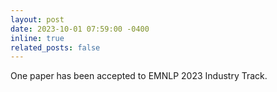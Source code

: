 ```yaml
---
layout: post
date: 2023-10-01 07:59:00 -0400
inline: true
related_posts: false
---
```


One paper has been accepted to EMNLP 2023 Industry Track.
